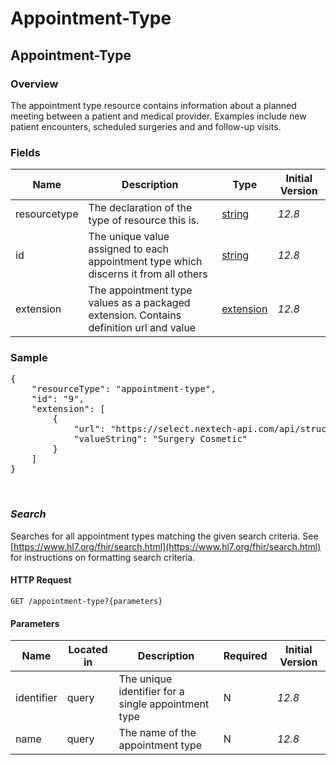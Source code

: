 # Appointment-Type

## Appointment-Type

### Overview

The appointment type resource contains information about a planned meeting between a patient and medical provider. Examples include new patient encounters, scheduled surgeries and and follow-up visits.

### Fields

| Name | Description | Type | Initial Version |
| ---- | ----------- | ---- | --------------- |
| resourcetype | The declaration of the type of resource this is. | [string](https://www.hl7.org/fhir/datatypes.html#string) | _12.8_ |
| id | The unique value assigned to each appointment type which discerns it from all others | [string](https://www.hl7.org/fhir/datatypes.html#string) | _12.8_ |
| extension | The appointment type values as a packaged extension. Contains definition url and value | [extension](https://www.hl7.org/fhir/extensibility.html) | _12.8_ |


### Sample
<pre class="center-column">
{
    "resourceType": "appointment-type",
    "id": "9",
    "extension": [
        {
            "url": "https://select.nextech-api.com/api/structuredefinition/appointment-type#name",
            "valueString": "Surgery Cosmetic"
        }
    ]
}
</pre>
&nbsp;

### *Search*
Searches for all appointment types matching the given search criteria. See [https://www.hl7.org/fhir/search.html](https://www.hl7.org/fhir/search.html) for instructions on formatting search criteria.

#### HTTP Request 
`GET /appointment-type?{parameters}`

#### Parameters
| Name | Located in | Description | Required | Initial Version |
| ---- | ---------- | ----------- | -------- | --------------- |
| identifier | query | The unique identifier for a single appointment type | N | _12.8_ |
| name | query | The name of the appointment type | N | _12.8_ |



